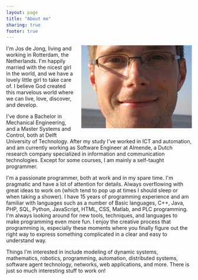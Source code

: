 ```yaml
---
layout: page
title: "About me"
sharing: true
footer: true
---
```


<div style="float: right; margin: 0 0 20px 20px;">
    <img src="/images/about/jos.jpg" />
</div>

I'm Jos de Jong, living and working in Rotterdam, the Netherlands.
I'm happily married with the nicest girl in the world,
and we have a lovely little girl to take care of.
I believe God created this marvelous world
where we can live, love, discover, and develop.

I've done a Bachelor in Mechanical Engineering,
and a Master Systems and Control, both at Delft University of Technology.
After my study I've worked in ICT and automation, and am currently working
as Software Engineer at Almende, a Dutch research company specialized in
information and communication technologies.
Except for some courses, I am mainly a self-taught programmer.

I'm a passionate programmer, both at work and in my spare time.
I'm pragmatic and have a lot of attention for details.
Always overflowing with great ideas to work on
(which tend to pop up at times I should sleep or when taking a shower).
I have 15 years of programming experience and am familiar with languages such
as a number of Basic languages, C++, Java, PHP, SQL, Python, JavaScript,
HTML, CSS, Matlab, and PLC programming.
I'm always looking around for new tools, techniques, and languages to make
programming even more fun.
I enjoy the creative process that programming is, especially these moments
where you finally figure out the right way to express something complicated
in a clear and easy to understand way.

Things I'm interested in include modeling of dynamic systems, mathematics,
robotics, programming, automation, distributed systems,
software agent technology, networks, web applications, and more.
There is just so much interesting stuff to work on!

